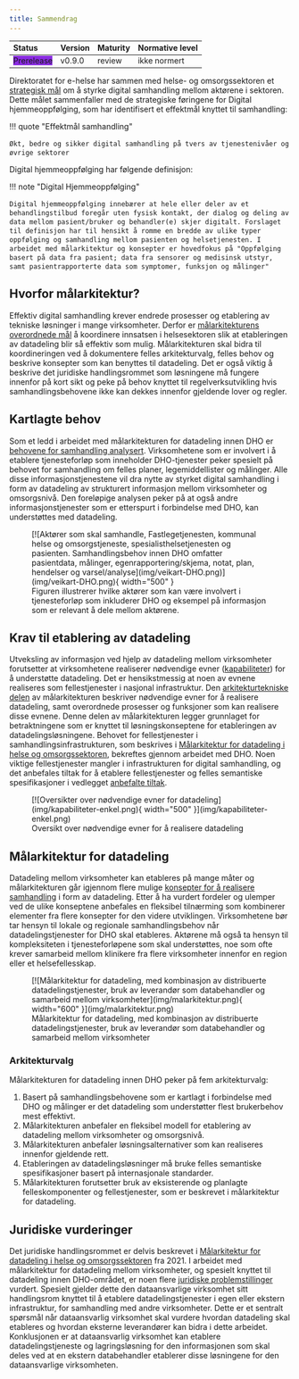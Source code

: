 ```yaml
---
title: Sammendrag
---
```


| Status | Version | Maturity | Normative level |
|:-------------|:------------------|:------|:-------|
| <span style="background-color:BlueViolet">Prerelease</span> | v0.9.0 | review | ikke normert |

Direktoratet for e-helse har sammen med helse- og omsorgssektoren et [strategisk mål](https://www.ehelse.no/strategi/nasjonal-e-helsestrategi-for-helse-og-omsorgssektoren/mal-4-tilgjengelig-informasjon-og-styrket-samhandling) om å styrke digital samhandling mellom aktørene i sektoren. Dette målet sammenfaller med de strategiske føringene for Digital hjemmeoppfølging, som har identifisert et effektmål knyttet til samhandling:  

!!! quote "Effektmål samhandling"

    Økt, bedre og sikker digital samhandling på tvers av tjenestenivåer og øvrige sektorer

Digital hjemmeoppfølging har følgende definisjon:

!!! note "Digital Hjemmeoppfølging"

    Digital hjemmeoppfølging innebærer at hele eller deler av et behandlingstilbud foregår uten fysisk kontakt, der dialog og deling av data mellom pasient/bruker og behandler(e) skjer digitalt. Forslaget til definisjon har til hensikt å romme en bredde av ulike typer oppfølging og samhandling mellom pasienten og helsetjenesten. I arbeidet med målarkitektur og konsepter er hovedfokus på "Oppfølging basert på data fra pasient; data fra sensorer og medisinsk utstyr, samt pasientrapporterte data som symptomer, funksjon og målinger"

## Hvorfor målarkitektur?

Effektiv digital samhandling krever endrede prosesser og etablering av tekniske løsninger i mange virksomheter. Derfor er [målarkitekturens overordnede mål](innledning/index.md#formalet-med-malarkitekturen) å koordinere innsatsen i helsesektoren slik at etableringen av datadeling blir så effektiv som mulig. Målarkitekturen skal bidra til koordineringen ved å dokumentere felles arkitekturvalg, felles behov og beskrive konsepter som kan benyttes til datadeling. Det er også viktig å beskrive det juridiske handlingsrommet som løsningene må fungere innenfor på kort sikt og peke på behov knyttet til regelverksutvikling hvis samhandlingsbehovene ikke kan dekkes innenfor gjeldende lover og regler.

## Kartlagte behov

Som et ledd i arbeidet med målarkitekturen for datadeling innen DHO er [behovene for samhandling analysert](behov/index.md). Virksomhetene som er involvert i å etablere tjenesteforløp som inneholder DHO-tjenester peker spesielt på behovet for samhandling om felles planer, legemiddellister og målinger. Alle disse informasjonstjenestene vil dra nytte av styrket digital samhandling i form av datadeling av strukturert informasjon mellom virksomheter og omsorgsnivå. Den foreløpige analysen peker på at også andre informasjonstjenester som er etterspurt i forbindelse med DHO, kan understøttes med datadeling.

<figure markdown>
  [![Aktører som skal samhandle, Fastlegetjenesten, kommunal helse og omsorgstjeneste, spesialisthelsetjenesten og pasienten. Samhandlingsbehov innen DHO omfatter pasientdata, målinger, egenrapportering/skjema, notat, plan, hendelser og varsel/analyse](img/veikart-DHO.png)](img/veikart-DHO.png){ width="500" }
  <figcaption>Figuren illustrerer hvilke aktører som kan være involvert i tjenesteforløp som inkluderer DHO og eksempel på informasjon som er relevant å dele mellom aktørene.</figcaption>
</figure>

## Krav til etablering av datadeling

Utveksling av informasjon ved hjelp av datadeling mellom virksomheter forutsetter at virksomhetene realiserer nødvendige evner ([kapabiliteter](vedlegg/Kapabiliteter.md)) for å understøtte datadeling. Det er hensikstmessig at noen av evnene realiseres som fellestjenester i nasjonal infrastruktur. Den [arkitekturtekniske delen](kravoganbefalinger/index.md) av målarkitekturen beskriver nødvendige evner for å realisere datadeling, samt overordnede prosesser og funksjoner som kan realisere disse evnene. Denne delen av målarkitekturen legger grunnlaget for betraktningene som er knyttet til løsningskonseptene for etableringen av datadelingsløsningene. Behovet for fellestjenester i samhandlingsinfrastrukturen, som beskrives i [Målarkitektur for datadeling i helse og omsorgssektoren](https://www.ehelse.no/standardisering/standarder/malarkitektur-for-datadeling-i-helse-og-omsorgssektoren), bekreftes gjennom arbeidet med DHO. Noen viktige fellestjenester mangler i infrastrukturen for digital samhandling, og det anbefales tiltak for å etablere fellestjenester og felles semantiske spesifikasjoner i vedlegget [anbefalte tiltak](vedlegg/Anbefalte-tiltak.md).

<figure markdown>
  [![Oversikter over nødvendige evner for datadeling](img/kapabiliteter-enkel.png){ width="500" }](img/kapabiliteter-enkel.png)
  <figcaption>Oversikt over nødvendige evner for å realisere datadeling</figcaption>
</figure>

## Målarkitektur for datadeling

Datadeling mellom virksomheter kan etableres på mange måter og målarkitekturen går igjennom flere mulige [konsepter for å realisere samhandling](vedlegg/Konsepter-realisering.md) i form av datadeling. Etter å ha vurdert fordeler og ulemper ved de ulike konseptene anbefales en fleksibel tilnærming som kombinerer elementer fra flere konsepter for den videre utviklingen. Virksomhetene bør tar hensyn til lokale og regionale samhandlingsbehov når datadelingstjenester for DHO skal etableres. Aktørene må også ta hensyn til kompleksiteten i tjenesteforløpene som skal understøttes, noe som ofte krever samarbeid mellom klinikere fra flere virksomheter innenfor en region eller et helsefellesskap.  

<figure markdown>
  [![Målarkitektur for datadeling, med kombinasjon av distribuerte datadelingstjenester, bruk av leverandør som databehandler og samarbeid mellom virksomheter](img/malarkitektur.png){ width="600" }](img/malarkitektur.png)
  <figcaption>Målarkitektur for datadeling, med kombinasjon av distribuerte datadelingstjenester, bruk av leverandør som databehandler og samarbeid mellom virksomheter</figcaption>
</figure>

### Arkitekturvalg

Målarkitekturen for datadeling innen DHO peker på fem arkitekturvalg:

1. Basert på samhandlingsbehovene som er kartlagt i forbindelse med DHO og målinger er det datadeling som understøtter flest brukerbehov mest effektivt.
2. Målarkitekturen anbefaler en fleksibel modell for etablering av datadeling mellom virksomheter og omsorgsnivå.
3. Målarkitekturen anbefaler løsningsalternativer som kan realiseres innenfor gjeldende rett.
4. Etableringen av datadelingsløsninger må bruke felles semantiske spesifikasjoner basert på internasjonale standarder.
5. Målarkitekturen forutsetter bruk av eksisterende og planlagte felleskomponenter og fellestjenester, som er beskrevet i målarkitektur for datadeling.

## Juridiske vurderinger

Det juridiske handlingsrommet er delvis beskrevet i [Målarkitektur for datadeling i helse og omsorgssektoren](https://www.ehelse.no/standardisering/standarder/malarkitektur-for-datadeling-i-helse-og-omsorgssektoren) fra 2021. I arbeidet med målarkitektur for datadeling mellom virksomheter, og spesielt knyttet til datadeling innen DHO-området, er noen flere [juridiske problemstillinger](juridisk/index.md) vurdert. Spesielt gjelder dette den dataansvarlige virksomhet sitt handlingsrom knyttet til å etablere datadelingstjenester i egen eller ekstern infrastruktur, for samhandling med andre virksomheter. Dette er et sentralt spørsmål når dataansvarlig virksomhet skal vurdere hvordan datadeling skal etableres og hvordan eksterne leverandører kan bidra i dette arbeidet. Konklusjonen er at dataansvarlig virksomhet kan etablere datadelingstjeneste og lagringsløsning for den informasjonen som skal deles ved at en ekstern databehandler etablerer disse løsningene for den dataansvarlige virksomheten.  
